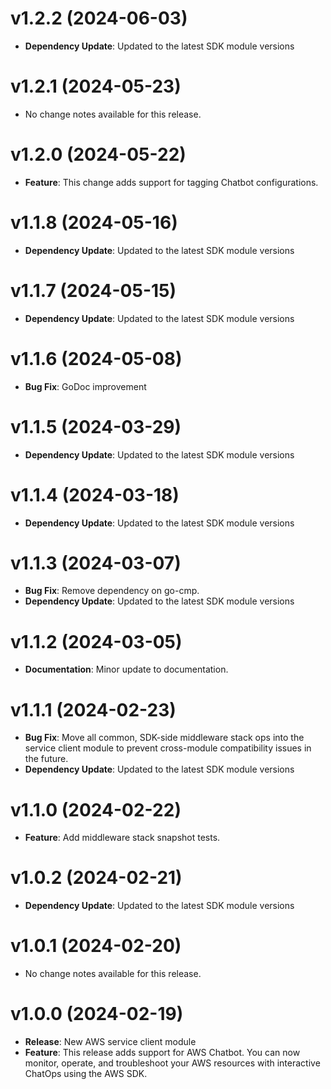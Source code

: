 # v1.2.2 (2024-06-03)

* **Dependency Update**: Updated to the latest SDK module versions

# v1.2.1 (2024-05-23)

* No change notes available for this release.

# v1.2.0 (2024-05-22)

* **Feature**: This change adds support for tagging Chatbot configurations.

# v1.1.8 (2024-05-16)

* **Dependency Update**: Updated to the latest SDK module versions

# v1.1.7 (2024-05-15)

* **Dependency Update**: Updated to the latest SDK module versions

# v1.1.6 (2024-05-08)

* **Bug Fix**: GoDoc improvement

# v1.1.5 (2024-03-29)

* **Dependency Update**: Updated to the latest SDK module versions

# v1.1.4 (2024-03-18)

* **Dependency Update**: Updated to the latest SDK module versions

# v1.1.3 (2024-03-07)

* **Bug Fix**: Remove dependency on go-cmp.
* **Dependency Update**: Updated to the latest SDK module versions

# v1.1.2 (2024-03-05)

* **Documentation**: Minor update to documentation.

# v1.1.1 (2024-02-23)

* **Bug Fix**: Move all common, SDK-side middleware stack ops into the service client module to prevent cross-module compatibility issues in the future.
* **Dependency Update**: Updated to the latest SDK module versions

# v1.1.0 (2024-02-22)

* **Feature**: Add middleware stack snapshot tests.

# v1.0.2 (2024-02-21)

* **Dependency Update**: Updated to the latest SDK module versions

# v1.0.1 (2024-02-20)

* No change notes available for this release.

# v1.0.0 (2024-02-19)

* **Release**: New AWS service client module
* **Feature**: This release adds support for AWS Chatbot. You can now monitor, operate, and troubleshoot your AWS resources with interactive ChatOps using the AWS SDK.

